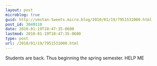 ```yaml
---
layout: post
microblog: true
guid: http://vmstan-tweets.micro.blog/2010/01/19/7951531000.html
post_id: 3049110
date: 2010-01-19T10:47:35-0600
lastmod: 2010-01-19T10:47:35-0600
type: post
url: /2010/01/19/7951531000.html
---
```

Students are back. Thus beginning the spring semester. HELP ME

